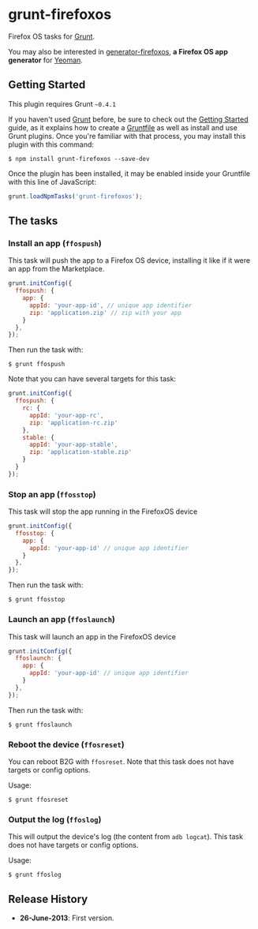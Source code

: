 # grunt-firefoxos

Firefox OS tasks for [Grunt](http://gruntjs.com/).

You may also be interested in
[generator-firefoxos](https://github.com/pdi-innovation/generator-firefoxos),
**a Firefox OS app generator** for [Yeoman](http://www.yeoman.io).

## Getting Started

This plugin requires Grunt `~0.4.1`

If you haven't used [Grunt](http://gruntjs.com/) before, be sure to
check out the [Getting Started](http://gruntjs.com/getting-started)
guide, as it explains how to create a
[Gruntfile](http://gruntjs.com/sample-gruntfile) as well as install and
use Grunt plugins. Once you're familiar with that process, you may
install this plugin with this command:

```shell
$ npm install grunt-firefoxos --save-dev
```

Once the plugin has been installed, it may be enabled inside your
Gruntfile with this line of JavaScript:

```js
grunt.loadNpmTasks('grunt-firefoxos');
```

## The tasks

### Install an app (`ffospush`)

This task will push the app to a Firefox OS device, installing it like
if it were an app from the Marketplace.

```js
grunt.initConfig({
  ffospush: {
    app: {
      appId: 'your-app-id', // unique app identifier
      zip: 'application.zip' // zip with your app
    }
  },
});
```

Then run the task with:

```shell
$ grunt ffospush
```

Note that you can have several targets for this task:

```js
grunt.initConfig({
  ffospush: {
    rc: {
      appId: 'your-app-rc',
      zip: 'application-rc.zip'
    },
    stable: {
      appId: 'your-app-stable',
      zip: 'application-stable.zip'
    }
  }
});
```

### Stop an app (`ffosstop`)

This task will stop the app running in the FirefoxOS device 

```js
grunt.initConfig({
  ffosstop: {
    app: {
      appId: 'your-app-id' // unique app identifier
    }
  },
});
```

Then run the task with:

```shell
$ grunt ffosstop
```

### Launch an app (`ffoslaunch`)

This task will launch an app in the FirefoxOS device 

```js
grunt.initConfig({
  ffoslaunch: {
    app: {
      appId: 'your-app-id' // unique app identifier
    }
  },
});
```

Then run the task with:

```shell
$ grunt ffoslaunch
```

### Reboot the device (`ffosreset`)

You can reboot B2G with `ffosreset`. Note that this task does not have
targets or config options.

Usage:

```shell
$ grunt ffosreset
```

### Output the log (`ffoslog`)

This will output the device's log (the content from `adb logcat`). This
task does not have targets or config options.


Usage:

```shell
$ grunt ffoslog
```

## Release History

- **26-June-2013**: First version.

